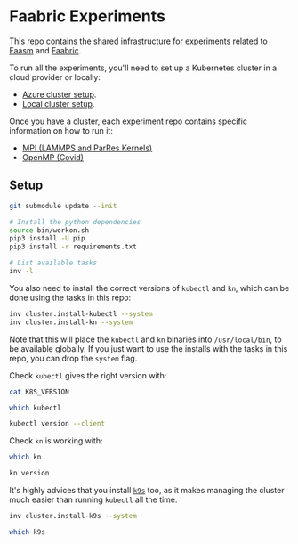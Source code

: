 # Faabric Experiments

This repo contains the shared infrastructure for experiments related to
[Faasm](http://github.com/faasm/faasm) and
[Faabric](https://github.com/faasm/faabric).

To run all the experiments, you'll need to set up a Kubernetes cluster in a
cloud provider or locally:

- [Azure cluster setup](docs/azure.md).
- [Local cluster setup](docs/local.md).

Once you have a cluster, each experiment repo contains specific information on
how to run it:

- [MPI (LAMMPS and ParRes Kernels)](https://github.com/faasm/experiment-mpi/blob/master/README.md)
- [OpenMP (Covid)](https://github.com/faasm/experiment-covid)

## Setup

```bash
git submodule update --init

# Install the python dependencies
source bin/workon.sh
pip3 install -U pip
pip3 install -r requirements.txt

# List available tasks
inv -l
```

You also need to install the correct versions of `kubectl` and `kn`, which can
be done using the tasks in this repo:

```bash
inv cluster.install-kubectl --system
inv cluster.install-kn --system
```

Note that this will place the `kubectl` and `kn` binaries into `/usr/local/bin`,
to be available globally. If you just want to use the installs with the tasks in
this repo, you can drop the `system` flag.

Check `kubectl` gives the right version with:

```bash
cat K8S_VERSION

which kubectl

kubectl version --client
```

Check `kn` is working with:

```bash
which kn

kn version
```

It's highly advices that you install [`k9s`](https://github.com/derailed/k9s)
too, as it makes managing the cluster much easier than running `kubectl` all the
time.

```bash
inv cluster.install-k9s --system

which k9s
```
